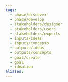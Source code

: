 ```yaml
---
tags:
  - phase/discover
  - phase/develop
  - stakeholders/designer
  - stakeholders/users
  - stakeholders/experts
  - inputs/ideas
  - inputs/concepts
  - outputs/ideas
  - outputs/concepts
  - goal/create
  - goal
  - ideation
aliases:
---
```

